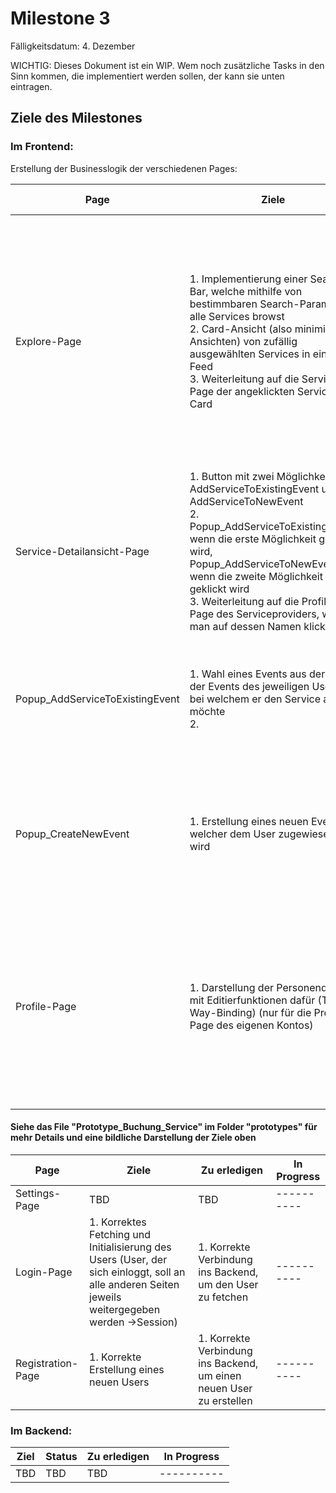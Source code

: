 # Milestone 3

Fälligkeitsdatum: 4. Dezember

WICHTIG: Dieses Dokument ist ein WIP. Wem noch zusätzliche Tasks in den Sinn kommen, die implementiert werden sollen, der kann sie unten eintragen.

## Ziele des Milestones
### Im Frontend:
Erstellung der Businesslogik der verschiedenen Pages:

| **Page** | **Ziele** | **Zu erledigen** | **In Progress** |
| -------------------------- | ---------- | ---------- | ---------- |
| Explore-Page  | 1. Implementierung einer Search-Bar, welche mithilfe von bestimmbaren Search-Parametern alle Services browst <br/> 2. Card-Ansicht (also minimierte Ansichten) von zufällig ausgewählten Services in einem Feed <br/> 3. Weiterleitung auf die Service-Page der angeklickten Service-Card | 1. Korrekte Verbindung ins Backend, um auf die Services zuzugreifen <br/>2. Hilfsfenster zur Setzung der Search-Parameter<br/>3. Erstellung der Search-Funktion <br/>4. Erstellung des Components der Card-Ansicht der Services<br/> 5. Routing | ---------- |
| Service-Detailansicht-Page  | 1. Button mit zwei Möglichkeiten: AddServiceToExistingEvent und AddServiceToNewEvent<br/>2. Popup_AddServiceToExistingEvent, wenn die erste Möglichkeit geklickt wird, Popup_AddServiceToNewEvent, wenn die zweite Möglichkeit geklickt wird<br/>3. Weiterleitung auf die Profile-Page des Serviceproviders, wenn man auf dessen Namen klickt | 1. Korrekte Verbindung ins Backend, um auf die Services zuzugreifen <br/>2. Popups <br/>3. Routing | ---------- |
| Popup_AddServiceToExistingEvent  | 1. Wahl eines Events aus der Liste der Events des jeweiligen Users, bei welchem er den Service adden möchte <br/>2. | 1. Korrekte Verbindung ins Backend, um auf die Events des Users zuzugreifen<br/>2. Abspeichern des neuen Services im Event |---------- |
| Popup_CreateNewEvent  | 1. Erstellung eines neuen Events, welcher dem User zugewiesen wird | 1. Korrekte Verbindung ins Backend, um den neuen Event beim User anzuspreichern <br/>2. Abspeichern des neuen Services im Event | ---------- |
| Profile-Page  | 1. Darstellung der Personendaten mit Editierfunktionen dafür (Two-Way-Binding) (nur für die Proile-Page des eigenen Kontos)<br/> | 1. Korrekte Verbindung ins Backend, um auf die User-Inormationen zuzugreifen <br/>2. Anpassung der Oberfläche, sodass sie unterschiedlich ist für die Page des eigenen Kontos und derer anderer Users | ---------- |

####  Siehe das File "Prototype_Buchung_Service" im Folder "prototypes" für mehr Details und eine bildliche Darstellung der Ziele oben

| **Page** | **Ziele** | **Zu erledigen** | **In Progress** |
| -------------------------- | ---------- | ---------- | ---------- |
| Settings-Page  | TBD  | TBD | ---------- |
| Login-Page | 1. Korrektes Fetching und Initialisierung des Users (User, der sich einloggt, soll an alle anderen Seiten jeweils weitergegeben werden ->Session) | 1. Korrekte Verbindung ins Backend, um den User zu fetchen | ---------- |
| Registration-Page | 1. Korrekte Erstellung eines neuen Users | 1. Korrekte Verbindung ins Backend, um einen neuen User zu erstellen | ---------- |



### Im Backend:
| **Ziel** | **Status** | **Zu erledigen** | **In Progress** |
| -------------------------- | ---------- | ---------- | ---------- |
| TBD | TBD | TBD | ---------- |
